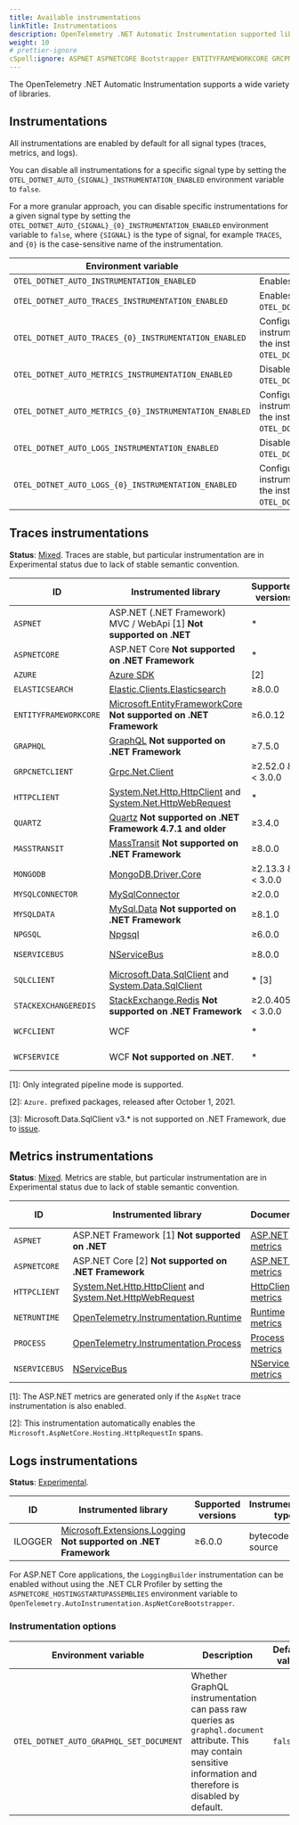 ```yaml
---
title: Available instrumentations
linkTitle: Instrumentations
description: OpenTelemetry .NET Automatic Instrumentation supported libraries.
weight: 10
# prettier-ignore
cSpell:ignore: ASPNET ASPNETCORE Bootstrapper ENTITYFRAMEWORKCORE GRCPNETCLIENT GRPCNETCLIENT HOSTINGSTARTUPASSEMBLIES HTTPCLIENT ILOGGER MASSTRANSIT MYSQLCONNECTOR MYSQLDATA NETRUNTIME NPGSQL Npgsql NSERVICEBUS SQLCLIENT STACKEXCHANGEREDIS WCFCLIENT WCFSERVICE
---
```


The OpenTelemetry .NET Automatic Instrumentation supports a wide variety of
libraries.

## Instrumentations

All instrumentations are enabled by default for all signal types (traces,
metrics, and logs).

You can disable all instrumentations for a specific signal type by setting the
`OTEL_DOTNET_AUTO_{SIGNAL}_INSTRUMENTATION_ENABLED` environment variable to
`false`.

For a more granular approach, you can disable specific instrumentations for a
given signal type by setting the
`OTEL_DOTNET_AUTO_{SIGNAL}_{0}_INSTRUMENTATION_ENABLED` environment variable to
`false`, where `{SIGNAL}` is the type of signal, for example `TRACES`, and `{0}`
is the case-sensitive name of the instrumentation.

| Environment variable                                   | Description                                                                                                                                                                                                    | Default value                                                                          | Status                                                                                                                            |
| ------------------------------------------------------ | -------------------------------------------------------------------------------------------------------------------------------------------------------------------------------------------------------------- | -------------------------------------------------------------------------------------- | --------------------------------------------------------------------------------------------------------------------------------- |
| `OTEL_DOTNET_AUTO_INSTRUMENTATION_ENABLED`             | Enables all instrumentations.                                                                                                                                                                                  | `true`                                                                                 | [Experimental](/docs/specs/otel/versioning-and-stability) |
| `OTEL_DOTNET_AUTO_TRACES_INSTRUMENTATION_ENABLED`      | Enables all trace instrumentations. Overrides `OTEL_DOTNET_AUTO_INSTRUMENTATION_ENABLED`.                                                                                                                      | Inherited from the current value of `OTEL_DOTNET_AUTO_INSTRUMENTATION_ENABLED`         | [Experimental](/docs/specs/otel/versioning-and-stability) |
| `OTEL_DOTNET_AUTO_TRACES_{0}_INSTRUMENTATION_ENABLED`  | Configuration pattern for enabling a specific trace instrumentation, where `{0}` is the uppercase ID of the instrumentation you want to enable. Overrides `OTEL_DOTNET_AUTO_TRACES_INSTRUMENTATION_ENABLED`.   | Inherited from the current value of `OTEL_DOTNET_AUTO_TRACES_INSTRUMENTATION_ENABLED`  | [Experimental](/docs/specs/otel/versioning-and-stability) |
| `OTEL_DOTNET_AUTO_METRICS_INSTRUMENTATION_ENABLED`     | Disables all metric instrumentations. Overrides `OTEL_DOTNET_AUTO_INSTRUMENTATION_ENABLED`.                                                                                                                    | Inherited from the current value of `OTEL_DOTNET_AUTO_INSTRUMENTATION_ENABLED`         | [Experimental](/docs/specs/otel/versioning-and-stability) |
| `OTEL_DOTNET_AUTO_METRICS_{0}_INSTRUMENTATION_ENABLED` | Configuration pattern for enabling a specific metric instrumentation, where `{0}` is the uppercase ID of the instrumentation you want to enable. Overrides `OTEL_DOTNET_AUTO_METRICS_INSTRUMENTATION_ENABLED`. | Inherited from the current value of `OTEL_DOTNET_AUTO_METRICS_INSTRUMENTATION_ENABLED` | [Experimental](/docs/specs/otel/versioning-and-stability) |
| `OTEL_DOTNET_AUTO_LOGS_INSTRUMENTATION_ENABLED`        | Disables all log instrumentations. Overrides `OTEL_DOTNET_AUTO_INSTRUMENTATION_ENABLED`.                                                                                                                       | Inherited from the current value of `OTEL_DOTNET_AUTO_INSTRUMENTATION_ENABLED`         | [Experimental](/docs/specs/otel/versioning-and-stability) |
| `OTEL_DOTNET_AUTO_LOGS_{0}_INSTRUMENTATION_ENABLED`    | Configuration pattern for enabling a specific log instrumentation, where `{0}` is the uppercase ID of the instrumentation you want to enable. Overrides `OTEL_DOTNET_AUTO_LOGS_INSTRUMENTATION_ENABLED`.       | Inherited from the current value of `OTEL_DOTNET_AUTO_LOGS_INSTRUMENTATION_ENABLED`    | [Experimental](/docs/specs/otel/versioning-and-stability) |

## Traces instrumentations

**Status**:
[Mixed](/docs/specs/otel/versioning-and-stability).
Traces are stable, but particular instrumentation are in Experimental status due
to lack of stable semantic convention.

| ID                    | Instrumented library                                                                                                                                                                            | Supported versions | Instrumentation type | Status                                                                                                                            |
| --------------------- | ----------------------------------------------------------------------------------------------------------------------------------------------------------------------------------------------- | ------------------ | -------------------- | --------------------------------------------------------------------------------------------------------------------------------- |
| `ASPNET`              | ASP.NET (.NET Framework) MVC / WebApi \[1\] **Not supported on .NET**                                                                                                                           | \*                 | source & bytecode    | [Experimental](/docs/specs/otel/versioning-and-stability) |
| `ASPNETCORE`          | ASP.NET Core **Not supported on .NET Framework**                                                                                                                                                | \*                 | source               | [Experimental](/docs/specs/otel/versioning-and-stability) |
| `AZURE`               | [Azure SDK](https://azure.github.io/azure-sdk/releases/latest/index.html)                                                                                                                       | \[2\]              | source               | [Experimental](/docs/specs/otel/versioning-and-stability) |
| `ELASTICSEARCH`       | [Elastic.Clients.Elasticsearch](https://www.nuget.org/packages/Elastic.Clients.Elasticsearch)                                                                                                   | ≥8.0.0             | source               | [Experimental](/docs/specs/otel/versioning-and-stability) |
| `ENTITYFRAMEWORKCORE` | [Microsoft.EntityFrameworkCore](https://www.nuget.org/packages/) **Not supported on .NET Framework**                                                                                            | ≥6.0.12            | source               | [Experimental](/docs/specs/otel/versioning-and-stability) |
| `GRAPHQL`             | [GraphQL](https://www.nuget.org/packages/GraphQL) **Not supported on .NET Framework**                                                                                                           | ≥7.5.0             | source               | [Experimental](/docs/specs/otel/versioning-and-stability) |
| `GRPCNETCLIENT`       | [Grpc.Net.Client](https://www.nuget.org/packages/Grpc.Net.Client)                                                                                                                               | ≥2.52.0 & < 3.0.0  | source               | [Experimental](/docs/specs/otel/versioning-and-stability) |
| `HTTPCLIENT`          | [System.Net.Http.HttpClient](https://docs.microsoft.com/dotnet/api/system.net.http.httpclient) and [System.Net.HttpWebRequest](https://docs.microsoft.com/dotnet/api/system.net.httpwebrequest) | \*                 | source               | [Experimental](/docs/specs/otel/versioning-and-stability) |
| `QUARTZ`              | [Quartz](https://www.nuget.org/packages/Quartz) **Not supported on .NET Framework 4.7.1 and older**                                                                                             | ≥3.4.0             | source               | [Experimental](/docs/specs/otel/versioning-and-stability) |
| `MASSTRANSIT`         | [MassTransit](https://www.nuget.org/packages/MassTransit) **Not supported on .NET Framework**                                                                                                   | ≥8.0.0             | source               | [Experimental](/docs/specs/otel/versioning-and-stability) |
| `MONGODB`             | [MongoDB.Driver.Core](https://www.nuget.org/packages/MongoDB.Driver.Core)                                                                                                                       | ≥2.13.3 & < 3.0.0  | source & bytecode    | [Experimental](/docs/specs/otel/versioning-and-stability) |
| `MYSQLCONNECTOR`      | [MySqlConnector](https://www.nuget.org/packages/MySqlConnector)                                                                                                                                 | ≥2.0.0             | source               | [Experimental](/docs/specs/otel/versioning-and-stability) |
| `MYSQLDATA`           | [MySql.Data](https://www.nuget.org/packages/MySql.Data) **Not supported on .NET Framework**                                                                                                     | ≥8.1.0             | source               | [Experimental](/docs/specs/otel/versioning-and-stability) |
| `NPGSQL`              | [Npgsql](https://www.nuget.org/packages/Npgsql)                                                                                                                                                 | ≥6.0.0             | source               | [Experimental](/docs/specs/otel/versioning-and-stability) |
| `NSERVICEBUS`         | [NServiceBus](https://www.nuget.org/packages/NServiceBus)                                                                                                                                       | ≥8.0.0             | source & bytecode    | [Experimental](/docs/specs/otel/versioning-and-stability) |
| `SQLCLIENT`           | [Microsoft.Data.SqlClient](https://www.nuget.org/packages/Microsoft.Data.SqlClient) and [System.Data.SqlClient](https://www.nuget.org/packages/System.Data.SqlClient)                           | \* \[3\]           | source               | [Experimental](/docs/specs/otel/versioning-and-stability) |
| `STACKEXCHANGEREDIS`  | [StackExchange.Redis](https://www.nuget.org/packages/StackExchange.Redis) **Not supported on .NET Framework**                                                                                   | ≥2.0.405 < 3.0.0   | source & bytecode    | [Experimental](/docs/specs/otel/versioning-and-stability) |
| `WCFCLIENT`           | WCF                                                                                                                                                                                             | \*                 | source & bytecode    | [Experimental](/docs/specs/otel/versioning-and-stability) |
| `WCFSERVICE`          | WCF **Not supported on .NET**.                                                                                                                                                                  | \*                 | source & bytecode    | [Experimental](/docs/specs/otel/versioning-and-stability) |

\[1\]: Only integrated pipeline mode is supported.

\[2\]: `Azure.` prefixed packages, released after October 1, 2021.

\[3\]: Microsoft.Data.SqlClient v3.\* is not supported on .NET Framework, due to
[issue](https://github.com/open-telemetry/opentelemetry-dotnet/issues/4243).

## Metrics instrumentations

**Status**:
[Mixed](/docs/specs/otel/versioning-and-stability).
Metrics are stable, but particular instrumentation are in Experimental status
due to lack of stable semantic convention.

| ID            | Instrumented library                                                                                                                                                                            | Documentation                                                                                                                                                                                         | Supported versions | Instrumentation type | Status                                                                                                                            |
| ------------- | ----------------------------------------------------------------------------------------------------------------------------------------------------------------------------------------------- | ----------------------------------------------------------------------------------------------------------------------------------------------------------------------------------------------------- | ------------------ | -------------------- | --------------------------------------------------------------------------------------------------------------------------------- |
| `ASPNET`      | ASP.NET Framework \[1\] **Not supported on .NET**                                                                                                                                               | [ASP.NET metrics](https://github.com/open-telemetry/opentelemetry-dotnet-contrib/blob/Instrumentation.AspNet-1.0.0-rc9.9/src/OpenTelemetry.Instrumentation.AspNet/README.md#list-of-metrics-produced) | \*                 | source & bytecode    | [Experimental](/docs/specs/otel/versioning-and-stability) |
| `ASPNETCORE`  | ASP.NET Core \[2\] **Not supported on .NET Framework**                                                                                                                                          | [ASP.NET Core metrics](https://github.com/open-telemetry/opentelemetry-dotnet/blob/core-1.5.0/src/OpenTelemetry.Instrumentation.AspNetCore/README.md#list-of-metrics-produced)                        | \*                 | source               | [Experimental](/docs/specs/otel/versioning-and-stability) |
| `HTTPCLIENT`  | [System.Net.Http.HttpClient](https://docs.microsoft.com/dotnet/api/system.net.http.httpclient) and [System.Net.HttpWebRequest](https://docs.microsoft.com/dotnet/api/system.net.httpwebrequest) | [HttpClient metrics](https://github.com/open-telemetry/opentelemetry-dotnet/blob/core-1.5.0/src/OpenTelemetry.Instrumentation.Http/README.md#list-of-metrics-produced)                                | \*                 | source               | [Experimental](/docs/specs/otel/versioning-and-stability) |
| `NETRUNTIME`  | [OpenTelemetry.Instrumentation.Runtime](https://www.nuget.org/packages/OpenTelemetry.Instrumentation.Runtime)                                                                                   | [Runtime metrics](https://github.com/open-telemetry/opentelemetry-dotnet-contrib/blob/Instrumentation.Runtime-1.5.0/src/OpenTelemetry.Instrumentation.Process/README.md#metrics)                      | \*                 | source               | [Experimental](/docs/specs/otel/versioning-and-stability) |
| `PROCESS`     | [OpenTelemetry.Instrumentation.Process](https://www.nuget.org/packages/OpenTelemetry.Instrumentation.Process)                                                                                   | [Process metrics](https://github.com/open-telemetry/opentelemetry-dotnet-contrib/blob/Instrumentation.Process-0.5.0-beta.3/src/OpenTelemetry.Instrumentation.Process/README.md#metrics)               | \*                 | source               | [Experimental](/docs/specs/otel/versioning-and-stability) |
| `NSERVICEBUS` | [NServiceBus](https://www.nuget.org/packages/NServiceBus)                                                                                                                                       | [NServiceBus metrics](https://docs.particular.net/samples/open-telemetry/prometheus-grafana/#reporting-metric-values)                                                                                 | ≥8.0.0             | source & bytecode    | [Experimental](/docs/specs/otel/versioning-and-stability) |

\[1\]: The ASP.NET metrics are generated only if the `AspNet` trace
instrumentation is also enabled.

\[2\]: This instrumentation automatically enables the
`Microsoft.AspNetCore.Hosting.HttpRequestIn` spans.

## Logs instrumentations

**Status**:
[Experimental](/docs/specs/otel/versioning-and-stability).

| ID      | Instrumented library                                                                                                            | Supported versions | Instrumentation type | Status                                                                                                                            |
| ------- | ------------------------------------------------------------------------------------------------------------------------------- | ------------------ | -------------------- | --------------------------------------------------------------------------------------------------------------------------------- |
| ILOGGER | [Microsoft.Extensions.Logging](https://www.nuget.org/packages/Microsoft.Extensions.Logging) **Not supported on .NET Framework** | ≥6.0.0             | bytecode or source   | [Experimental](/docs/specs/otel/versioning-and-stability) |

For ASP.NET Core applications, the `LoggingBuilder` instrumentation can be
enabled without using the .NET CLR Profiler by setting the
`ASPNETCORE_HOSTINGSTARTUPASSEMBLIES` environment variable to
`OpenTelemetry.AutoInstrumentation.AspNetCoreBootstrapper`.

### Instrumentation options

| Environment variable                    | Description                                                                                                                                                        | Default value | Status                                                                                                                            |
| --------------------------------------- | ------------------------------------------------------------------------------------------------------------------------------------------------------------------ | ------------- | --------------------------------------------------------------------------------------------------------------------------------- |
| `OTEL_DOTNET_AUTO_GRAPHQL_SET_DOCUMENT` | Whether GraphQL instrumentation can pass raw queries as `graphql.document` attribute. This may contain sensitive information and therefore is disabled by default. | `false`       | [Experimental](/docs/specs/otel/versioning-and-stability) |
